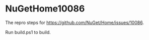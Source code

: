 # NuGetHome10086

The repro steps for https://github.com/NuGet/Home/issues/10086. 

Run build.ps1 to build.
